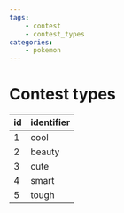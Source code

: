 ```yaml
---
tags:
    - contest
    - contest_types
categories:
    - pokemon
---
```


# Contest types

| id | identifier |
|----|------------|
| 1  | cool       |
| 2  | beauty     |
| 3  | cute       |
| 4  | smart      |
| 5  | tough      |
